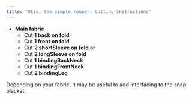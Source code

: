 ```yaml
---
title: "Otis, the simple romper: Cutting Instructions"
---
```


- **Main fabric**
  - Cut **1 back on fold**
  - Cut **1 front on fold**
  - Cut **2 shortSleeve on fold**
  or
  - Cut **2 longSleeve on fold**
  - Cut **1 bindingBackNeck**
  - Cut **1 bindingFrontNeck**
  - Cut **2 bindingLeg**

<Note>

Depending on your fabric, it may be useful to add interfacing to the snap placket. 

</Note>
